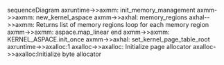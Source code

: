 sequenceDiagram
    axruntime->>axmm: init_memory_management
axmm->>axmm: new_kernel_aspace
axmm->>axhal: memory_regions
axhal-->>axmm: Returns list of memory regions
loop for each memory region
axmm->>axmm: aspace.map_linear
end
axmm->>axmm: KERNEL_ASPACE.init_once
axmm->>axhal: set_kernel_page_table_root
axruntime->>axalloc:1
axalloc->>axalloc: Initialize page allocator
axalloc->>axalloc:Initialize byte allocator